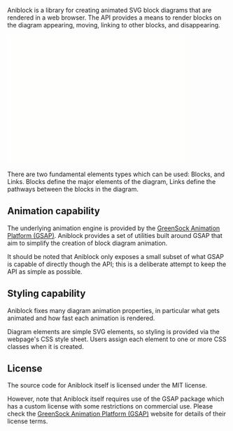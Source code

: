 Aniblock is a library for creating animated SVG block diagrams that are
rendered in a web browser. The API provides a means to render blocks on the
diagram appearing, moving, linking to other blocks, and disappearing.

![A sample block diagram using Aniblock](docs/sample.gif)

There are two fundamental elements types which can be used: Blocks, and Links.
Blocks define the major elements of the diagram, Links define the pathways
between the blocks in the diagram.


Animation capability
--------------------

The underlying animation engine is provided by the [GreenSock Animation
Platform (GSAP)](https://greensock.com/gsap/). Aniblock provides a set of
utilities built around GSAP that aim to simplify the creation of block diagram
animation.

It should be noted that Aniblock only exposes a small subset of what GSAP is
capable of directly though the API; this is a deliberate attempt to keep the
API as simple as possible.


Styling capability
------------------

Aniblock fixes many diagram animation properties, in particular what gets
animated and how fast each animation is rendered.

Diagram elements are simple SVG elements, so styling is provided via the
webpage's CSS style sheet. Users assign each element to one or more CSS classes
when it is created.


License
-------

The source code for Aniblock itself is licensed under the MIT license.

However, note that Aniblock itself requires use of the GSAP package which has
a custom license with some restrictions on commercial use. Please check the
[GreenSock Animation Platform (GSAP)](https://greensock.com/gsap/) website for
details of their license terms.
